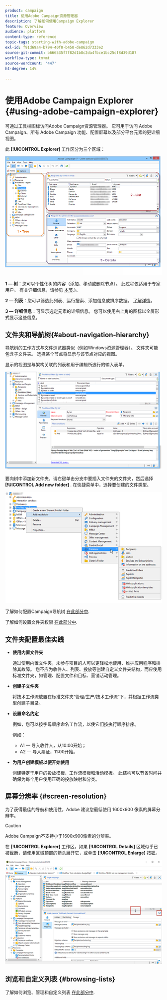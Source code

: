 ```yaml
---
product: campaign
title: 使用Adobe Campaign资源管理器
description: 了解如何使用Campaign Explorer
feature: Overview
audience: platform
content-type: reference
topic-tags: starting-with-adobe-campaign
exl-id: f91d69a4-b794-40f0-b450-de862d7333e2
source-git-commit: b666535f7f82d1b8c2da4fbce1bc25cf8d39d187
workflow-type: tm+mt
source-wordcount: '447'
ht-degree: 14%

---
```


# 使用Adobe Campaign Explorer {#using-adobe-campaign-explorer}



可通过工具栏图标访问Adobe Campaign资源管理器。 它可用于访问 Adobe Campaign、所有 Adobe Campaign 功能、配置屏幕以及部分平台元素的更详细视图。

此 **[!UICONTROL Explorer]** 工作区分为三个区域：

![](assets/s_ncs_user_navigation.png)

**1 — 树**：您可以个性化树的内容（添加、移动或删除节点）。 此过程仅适用于专家用户。 有关详细信息，请参见  [本节](#about-navigation-hierarchy).)。

**2 — 列表**：您可以筛选此列表、运行搜索、添加信息或排序数据。 [了解详情](adobe-campaign-ui-lists.md)。

**3 — 详细信息**：可显示选定元素的详细信息。 您可以使用右上角的图标以全屏形式显示这些信息。

## 文件夹和导航树{#about-navigation-hierarchy}

导航树的工作方式与文件浏览器类似（例如Windows资源管理器）。 文件夹可能包含子文件夹。 选择某个节点将显示与该节点对应的视图。

显示的视图是与架构关联的列表和用于编辑所选行的输入表单。

![](assets/d_ncs_integration_navigation.png)

要向树中添加新文件夹，请右键单击分支中要插入文件夹的文件夹，然后选择 **[!UICONTROL Add new folder]** . 在快捷菜单中，选择要创建的文件类型。

![](assets/d_ncs_integration_navigation_create.png)

了解如何配置Campaign导航树 [在此部分中](../../configuration/using/configuration.md).

了解如何设置文件夹权限 [在此部分中](access-management-folders.md).

## 文件夹配置最佳实践

* **使用内置文件夹**

  通过使用内置文件夹，未参与项目的人可以更轻松地使用、维护应用程序和排除其故障。 您不应为收件人、列表、投放等创建自定义文件夹结构，而应使用标准文件夹，如管理、配置文件和目标、营销活动管理。

* **创建子文件夹**

  将技术工作流放置在标准文件夹“管理/生产/技术工作流”下，并根据工作流类型创建子目录。

* **设置命名约定**

  例如，您可以按字母顺序命名工作流，以使它们按执行顺序排序。

  例如：

   * A1 — 导入收件人，从10:00开始；
   * A2 — 导入票证，11:00开始。

* **为用户创建模板以便开始使用**

  创建特定于用户的投放模板、工作流模板和活动模板。 此结构可以节省时间并确保为每个用户使用正确的投放映射和分类。

## 屏幕分辨率 {#screen-resolution}

为了获得最佳的导航和使用性，Adobe 建议您最低使用 1600x900 像素的屏幕分辨率。

>[!CAUTION]
>
>Adobe Campaign不支持小于1600x900像素的分辨率。

在 **[!UICONTROL Explorer]** 工作区，如果 **[!UICONTROL Details]** 区域似乎已被截断，请使用区域顶部的箭头展开它，或单击 **[!UICONTROL Enlarge]** 按钮。

![](assets/s_ncs_user_resolution.png)

## 浏览和自定义列表 {#browsing-lists}

了解如何浏览、管理和自定义列表 [在此部分中](adobe-campaign-ui-lists.md).
